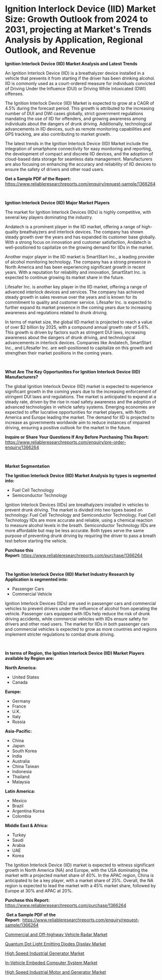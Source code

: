 <p><h1>Ignition Interlock Device (IID) Market Size: Growth Outlook from 2024 to 2031, projecting at Market's Trends Analysis by Application, Regional Outlook, and Revenue</h1></p><p><strong>Ignition Interlock Device (IID) Market Analysis and Latest Trends</strong></p>
<p><p>An Ignition Interlock Device (IID) is a breathalyzer device installed in a vehicle that prevents it from starting if the driver has been drinking alcohol. IID is commonly used as a court-ordered measure for individuals convicted of Driving Under the Influence (DUI) or Driving While Intoxicated (DWI) offenses.</p><p>The Ignition Interlock Device (IID) Market is expected to grow at a CAGR of 4.5% during the forecast period. This growth is attributed to the increasing number of DUI and DWI cases globally, strict government regulations mandating the use of IID for offenders, and growing awareness among individuals about the dangers of drunk driving. Additionally, technological advancements in IID devices, such as remote monitoring capabilities and GPS tracking, are also contributing to market growth.</p><p>The latest trends in the Ignition Interlock Device (IID) Market include the integration of smartphone connectivity for easy monitoring and reporting, the development of compact and discrete IID devices, and the adoption of cloud-based data storage for seamless data management. Manufacturers are also focusing on enhancing the accuracy and reliability of IID devices to ensure the safety of drivers and other road users.</p></p>
<p><strong>Get a Sample PDF of the Report:&nbsp;</strong> <a href="https://www.reliableresearchreports.com/enquiry/request-sample/1366264">https://www.reliableresearchreports.com/enquiry/request-sample/1366264</a></p>
<p>&nbsp;</p>
<p><strong>Ignition Interlock Device (IID) Major Market Players</strong></p>
<p><p>The market for Ignition Interlock Devices (IIDs) is highly competitive, with several key players dominating the industry. </p><p>Andatech is a prominent player in the IID market, offering a range of high-quality breathalyzers and interlock devices. The company has shown steady growth over the years and has expanded its customer base globally. With a strong focus on innovation and customer satisfaction, Andatech is well-positioned to capitalize on the growing demand for IIDs in the market.</p><p>Another major player in the IID market is SmartStart Inc., a leading provider of alcohol monitoring technology. The company has a strong presence in North America and has been experiencing significant growth in recent years. With a reputation for reliability and innovation, SmartStart Inc. is expected to continue growing its market share in the future.</p><p>Lifesafer Inc. is another key player in the IID market, offering a range of advanced interlock devices and services. The company has achieved steady growth in sales revenue over the years and is known for its commitment to quality and customer service. Lifesafer Inc. is expected to further expand its market presence in the coming years due to increasing awareness and regulations related to drunk driving.</p><p>In terms of market size, the global IID market is projected to reach a value of over $2 billion by 2025, with a compound annual growth rate of 5.6%. This growth is driven by factors such as stringent DUI laws, increasing awareness about the dangers of drunk driving, and technological advancements in interlock devices. Companies like Andatech, SmartStart Inc., and Lifesafer Inc. are well-positioned to capitalize on this growth and strengthen their market positions in the coming years.</p></p>
<p>&nbsp;</p>
<p><strong>What Are The Key Opportunities For Ignition Interlock Device (IID) Manufacturers?</strong></p>
<p><p>The global Ignition Interlock Device (IID) market is expected to experience significant growth in the coming years due to the increasing enforcement of stringent DUI laws and regulations. The market is anticipated to expand at a steady rate, driven by the rise in road safety awareness and the adoption of advanced technologies in vehicle safety systems. Emerging economies are expected to offer lucrative opportunities for market players, with North America and Europe leading the market. The demand for IID is projected to increase as governments worldwide aim to reduce instances of impaired driving, ensuring a positive outlook for the market in the future.</p></p>
<p><strong>Inquire or Share Your Questions If Any Before Purchasing This Report:</strong> <a href="https://www.reliableresearchreports.com/enquiry/pre-order-enquiry/1366264">https://www.reliableresearchreports.com/enquiry/pre-order-enquiry/1366264</a></p>
<p>&nbsp;</p>
<p><strong>Market Segmentation</strong></p>
<p><strong>The Ignition Interlock Device (IID) Market Analysis by types is segmented into:</strong></p>
<p><ul><li>Fuel Cell Technology</li><li>Semiconductor Technology</li></ul></p>
<p><p>Ignition Interlock Devices (IIDs) are breathalyzers installed in vehicles to prevent drunk driving. The market is divided into two types based on technology: Fuel Cell Technology and Semiconductor Technology. Fuel Cell Technology IIDs are more accurate and reliable, using a chemical reaction to measure alcohol levels in the breath. Semiconductor Technology IIDs are more affordable but may be less accurate. Both types serve the same purpose of preventing drunk driving by requiring the driver to pass a breath test before starting the vehicle.</p></p>
<p><strong>Purchase this Report:&nbsp;</strong><a href="https://www.reliableresearchreports.com/purchase/1366264">https://www.reliableresearchreports.com/purchase/1366264</a></p>
<p>&nbsp;</p>
<p><strong>The Ignition Interlock Device (IID) Market Industry Research by Application is segmented into:</strong></p>
<p><ul><li>Passenger Cars</li><li>Commercial Vehicle</li></ul></p>
<p><p>Ignition Interlock Devices (IIDs) are used in passenger cars and commercial vehicles to prevent drivers under the influence of alcohol from operating the vehicle. Passenger cars equipped with IIDs help reduce the risk of drunk driving accidents, while commercial vehicles with IIDs ensure safety for drivers and other road users. The market for IIDs in both passenger cars and commercial vehicles is expected to grow as more countries and regions implement stricter regulations to combat drunk driving.</p></p>
<p>&nbsp;</p>
<p><strong>In terms of Region, the Ignition Interlock Device (IID) Market Players available by Region are:</strong></p>
<p>
    <p> <strong> North America: </strong>
        <ul>
            <li>United States</li>
            <li>Canada</li>
        </ul>
        </p> 
    <p> <strong> Europe: </strong>
        <ul>
            <li>Germany</li>
            <li>France</li>
            <li>U.K.</li>
            <li>Italy</li>
            <li>Russia</li>
        </ul>
        </p> 
    <p> <strong> Asia-Pacific: </strong>
        <ul>
            <li>China</li>
            <li>Japan</li>
            <li>South Korea</li>
            <li>India</li>
            <li>Australia</li>
            <li>China Taiwan</li>
            <li>Indonesia</li>
            <li>Thailand</li>
            <li>Malaysia</li>
        </ul>
        </p> 
    <p> <strong> Latin America: </strong>
        <ul>
            <li>Mexico</li>
            <li>Brazil</li>
            <li>Argentina Korea</li>
            <li>Colombia</li>
        </ul>
        </p> 
    <p> <strong> Middle East & Africa: </strong>
        <ul>
            <li>Turkey</li>
            <li>Saudi</li>
            <li>Arabia</li>
            <li>UAE</li>
            <li>Korea</li>
        </ul>
    </p>
    </p>
<p><p>The Ignition Interlock Device (IID) market is expected to witness significant growth in North America (NA) and Europe, with the USA dominating the market with a projected market share of 40%. In the APAC region, China is anticipated to be a key player, with a market share of 25%. Overall, the NA region is expected to lead the market with a 45% market share, followed by Europe at 30% and APAC at 20%.</p></p>
<p><strong>Purchase this Report: </strong><a href="https://www.reliableresearchreports.com/purchase/1366264">https://www.reliableresearchreports.com/purchase/1366264</a></p>
<p>&nbsp;<strong>Get a Sample PDF of the Report:&nbsp;&nbsp;</strong><a href="https://www.reliableresearchreports.com/enquiry/request-sample/1366264">https://www.reliableresearchreports.com/enquiry/request-sample/1366264</a></p>
<p><strong></strong></p>
<p><p><a href="https://github.com/maliyahmorrow6654/Market-Research-Report-List-3/blob/main/commercial-and-off-highway-vehicle-radar-market.md">Commercial and Off-highway Vehicle Radar Market</a></p><p><a href="https://medium.com/@isidrowolff1966/quantum-dot-light-emitting-diodes-display-market-the-key-to-successful-business-strategy-forecast-d8b8f2e17b59">Quantum Dot Light Emitting Diodes Display Market</a></p><p><a href="https://issuu.com/reportprime-2/docs/high-speed-industrial-generator-market-size-2030.p">High Speed Industrial Generator Market</a></p><p><a href="https://github.com/antony131rp/Market-Research-Report-List-1/blob/main/in-vehicle-embeded-computer-system-market.md">In-Vehicle Embeded Computer System Market</a></p><p><a href="https://issuu.com/reportprime-2/docs/high-speed-industrial-motor-and-generator-market-s">High Speed Industrial Motor and Generator Market</a></p></p>